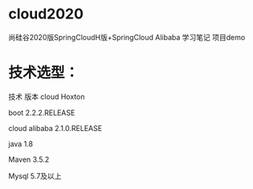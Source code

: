 # cloud2020
尚硅谷2020版SpringCloudH版+SpringCloud Alibaba 学习笔记 项目demo

# 技术选型：
技术   版本
cloud Hoxton  

boot 2.2.2.RELEASE  

cloud alibaba 2.1.0.RELEASE  

java 1.8  

Maven 3.5.2  

Mysql 5.7及以上  
